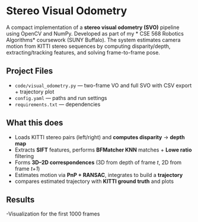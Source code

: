 # Stereo Visual Odometry
A compact implementation of a **stereo visual odometry (SVO)** pipeline using OpenCV and NumPy. Developed as part of my * CSE 568 Robotics Algorithms* coursework (SUNY Buffalo). The system estimates camera motion from KITTI stereo sequences by computing disparity/depth, extracting/tracking features, and solving frame-to-frame pose.

## Project Files
- `code/visual_odometry.py` — two-frame VO and full SVO with CSV export + trajectory plot
- `config.yaml` — paths and run settings
- `requirements.txt` — dependencies

##  What this does
- Loads KITTI stereo pairs (left/right) and **computes disparity** → **depth map**  
- Extracts **SIFT** features, performs **BFMatcher KNN** matches + **Lowe ratio** filtering  
- Forms **3D–2D correspondences** (3D from depth of frame _t_, 2D from frame _t+1_)  
- Estimates motion via **PnP + RANSAC**, integrates to build a **trajectory**  
- compares estimated trajectory with **KITTI ground truth** and plots

## Results 
-Visualization for the first 1000 frames















